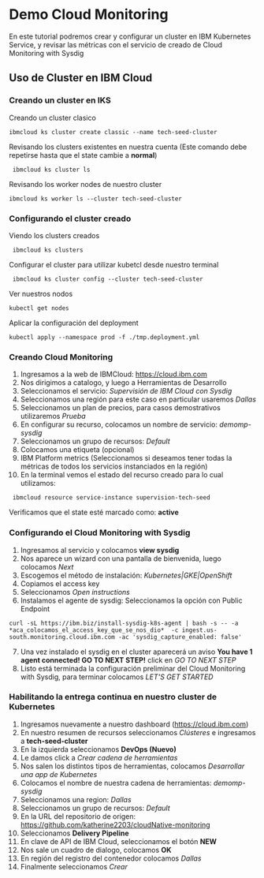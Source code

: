 # Demo Cloud Monitoring
 En este tutorial podremos crear y configurar un cluster en IBM Kubernetes Service, y revisar las métricas con el servicio de creado de Cloud Monitoring with Sysdig

## Uso de Cluster en IBM Cloud

### Creando un cluster en IKS
 Creando un cluster clasico
 ```shell
 ibmcloud ks cluster create classic --name tech-seed-cluster
```

 Revisando los clusters existentes en nuestra cuenta (Este comando debe repetirse hasta que el state cambie a **normal**)
```shell
 ibmcloud ks cluster ls
```

 Revisando los worker nodes de nuestro cluster
 ```shell
 ibmcloud ks worker ls --cluster tech-seed-cluster
 ```
 
### Configurando el cluster creado
 Viendo los clusters creados
```shell
 ibmcloud ks clusters    
```
 Configurar el cluster para utilizar kubetcl desde nuestro terminal
```shell
 ibmcloud ks cluster config --cluster tech-seed-cluster
 ``````
 Ver nuestros nodos
 ```shell
 kubectl get nodes
 ```
 Aplicar la configuración del deployment
 ```shell
 kubectl apply --namespace prod -f ./tmp.deployment.yml
 ```

### Creando Cloud Monitoring
 
1. Ingresamos a la web de IBMCloud: https://cloud.ibm.com
2. Nos dirigimos a catalogo, y luego a Herramientas de Desarrollo
3. Seleccionamos el servicio: *Supervisión de IBM Cloud con Sysdig*
4. Seleccionamos una región para este caso en particular usaremos *Dallas*
5. Seleccionamos un plan de precios, para casos demostrativos utilizaremos *Prueba*
6. En configurar su recurso, colocamos un nombre de servicio: *demomp-sysdig*
7. Seleccionamos un grupo de recursos: *Default*
8. Colocamos una etiqueta (opcional)
9. IBM Platform metrics (Seleccionamos si deseamos tener todas la métricas de todos los servicios instanciados en la región)
10. En la terminal vemos el estado del recurso creado para lo cual utilizamos:
```shell
 ibmcloud resource service-instance supervision-tech-seed
```
Verificamos que el state esté marcado como: **active**

### Configurando el Cloud Monitoring with Sysdig

1. Ingresamos al servicio y colocamos **view sysdig**
2. Nos aparece un wizard con una pantalla de bienvenida, luego colocamos *Next*
3. Escogemos el método de instalación: *Kubernetes|GKE|OpenShift*
4. Copiamos el access key
5. Seleccionamos *Open instructions*
6. Instalamos el agente de sysdig: Seleccionamos la opción con Public Endpoint
```shell
curl -sL https://ibm.biz/install-sysdig-k8s-agent | bash -s -- -a  *aca_colocamos_el_access_key_que_se_nos_dio*  -c ingest.us-south.monitoring.cloud.ibm.com -ac 'sysdig_capture_enabled: false'
```
7. Una vez instalado el sysdig en el cluster aparecerá un aviso **You have 1 agent connected! GO TO NEXT STEP!** click en *GO TO NEXT STEP*
8. Listo está terminada la configuración preliminar del Cloud Monitoring with Sysdig, para terminar colocamos *LET'S GET STARTED*

### Habilitando la entrega continua en nuestro cluster de Kubernetes

1. Ingresamos nuevamente a nuestro dashboard (https://cloud.ibm.com)
2. En nuestro resumen de recursos seleccionamos *Clústeres* e ingresamos a **tech-seed-cluster**
3. En la izquierda seleccionamos **DevOps (Nuevo)**
4. Le damos click a *Crear cadena de herramientas*
5. Nos salen los distintos tipos de herramientas, colocamos *Desarrollar una app de Kubernetes*
6. Colocamos el nombre de nuestra cadena de herramientas: *demomp-sysdig*
7. Seleccionamos una region: *Dallas*
8. Seleccionamos un grupo de recursos: *Default*
9. En la URL del repositorio de origen: https://github.com/katherine2203/cloudNative-monitoring
10. Seleccionamos **Delivery Pipeline**
11. En clave de API de IBM Cloud, seleccionamos el botón **NEW**
12. Nos sale un cuadro de dialogo, colocamos **OK**
13. En región del registro del contenedor colocamos *Dallas*
14. Finalmente seleccionamos *Crear*


